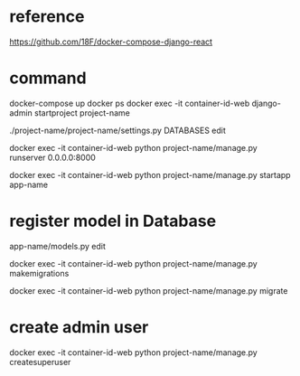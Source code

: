 
# reference
https://github.com/18F/docker-compose-django-react

# command
docker-compose up
docker ps
docker exec -it container-id-web django-admin startproject project-name

./project-name/project-name/settings.py DATABASES edit

docker exec -it container-id-web python project-name/manage.py runserver 0.0.0.0:8000

docker exec -it container-id-web python project-name/manage.py startapp app-name

# register model in Database
app-name/models.py edit

docker exec -it container-id-web python project-name/manage.py makemigrations

docker exec -it container-id-web python project-name/manage.py migrate

# create admin user
docker exec -it container-id-web python project-name/manage.py createsuperuser


